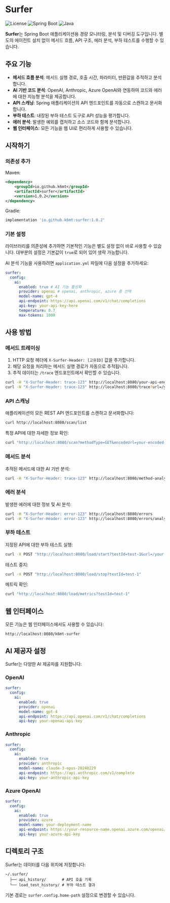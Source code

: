 # Surfer

![License](https://img.shields.io/badge/License-MIT-blue.svg)
![Spring Boot](https://img.shields.io/badge/Spring%20Boot-3.x-green.svg)
![Java](https://img.shields.io/badge/Java-17+-orange.svg)

**Surfer**는 Spring Boot 애플리케이션용 경량 모니터링, 분석 및 디버깅 도구입니다. 별도의 에이전트 설치 없이 메서드 흐름, API 구조, 에러 분석, 부하 테스트를 수행할 수 있습니다.

## 주요 기능

- **메서드 흐름 분석**: 메서드 실행 경로, 호출 시간, 파라미터, 반환값을 추적하고 분석합니다.
- **AI 기반 코드 분석**: OpenAI, Anthropic, Azure OpenAI와 연동하여 코드와 에러에 대한 지능형 분석을 제공합니다.
- **API 스캐닝**: Spring 애플리케이션의 API 엔드포인트를 자동으로 스캔하고 문서화합니다.
- **부하 테스트**: 내장된 부하 테스트 도구로 API 성능을 평가합니다.
- **에러 분석**: 발생한 예외를 캡처하고 소스 코드와 함께 분석합니다.
- **웹 인터페이스**: 모든 기능을 웹 UI로 편리하게 사용할 수 있습니다.

## 시작하기

### 의존성 추가

Maven:

```xml
<dependency>
    <groupId>io.github.k6mt</groupId>
    <artifactId>surfer</artifactId>
    <version>1.0.2</version>
</dependency>
```

Gradle:

```groovy
implementation 'io.github.k6mt:surfer:1.0.2'
```

### 기본 설정

라이브러리를 의존성에 추가하면 기본적인 기능은 별도 설정 없이 바로 사용할 수 있습니다. 대부분의 설정은 기본값이 `true`로 되어 있어 생략 가능합니다.

AI 분석 기능을 사용하려면 `application.yml` 파일에 다음 설정을 추가하세요:

```yaml
surfer:
  config:
    ai:
      enabled: true # AI 기능 활성화
      provider: openai # openai, anthropic, azure 중 선택
      model-name: gpt-4
      api-endpoint: https://api.openai.com/v1/chat/completions
      api-key: your-api-key-here
      temperature: 0.7
      max-tokens: 1000
```

## 사용 방법

### 메서드 트레이싱

1. HTTP 요청 헤더에 `X-Surfer-Header: [고유ID]` 값을 추가합니다.
2. 해당 요청을 처리하는 메서드 실행 경로가 자동으로 추적됩니다.
3. 추적 데이터는 `/trace` 엔드포인트에서 확인할 수 있습니다.

```bash
curl -H "X-Surfer-Header: trace-123" http://localhost:8080/your-api-endpoint
curl -H "X-Surfer-Header: trace-123" http://localhost:8080/trace?url=/your-api-endpoint&method=GET
```

### API 스캐닝

애플리케이션의 모든 REST API 엔드포인트를 스캔하고 문서화합니다:

```bash
curl http://localhost:8080/scan/list
```

특정 API에 대한 자세한 정보 확인:

```bash
curl "http://localhost:8080/scan?methodType=GET&encodeUrl=your-encoded-api-path"
```

### 메서드 분석

추적된 메서드에 대한 AI 기반 분석:

```bash
curl -H "X-Surfer-Header: trace-123" http://localhost:8080/method-analysis
```

### 에러 분석

발생한 에러에 대한 정보 및 AI 분석:

```bash
curl -H "X-Surfer-Header: error-123" http://localhost:8080/errors
curl -H "X-Surfer-Header: error-123" http://localhost:8080/errors/analysis
```

### 부하 테스트

지정된 API에 대한 부하 테스트 실행:

```bash
curl -X POST "http://localhost:8080/load/start?testId=test-1&url=/your-api&method=GET&threadCount=10&requestPerSecond=50&durationSeconds=30"
```

테스트 중지:

```bash
curl -X POST "http://localhost:8080/load/stop?testId=test-1"
```

메트릭 확인:

```bash
curl "http://localhost:8080/load/metrics?testId=test-1"
```

## 웹 인터페이스

모든 기능은 웹 인터페이스에서도 사용할 수 있습니다:

```
http://localhost:8080/k6mt-surfer
```

## AI 제공자 설정

Surfer는 다양한 AI 제공자를 지원합니다:

### OpenAI

```yaml
surfer:
  config:
    ai:
      enabled: true
      provider: openai
      model-name: gpt-4
      api-endpoint: https://api.openai.com/v1/chat/completions
      api-key: your-openai-api-key
```

### Anthropic

```yaml
surfer:
  config:
    ai:
      enabled: true
      provider: anthropic
      model-name: claude-3-opus-20240229
      api-endpoint: https://api.anthropic.com/v1/complete
      api-key: your-anthropic-api-key
```

### Azure OpenAI

```yaml
surfer:
  config:
    ai:
      enabled: true
      provider: azure
      model-name: your-deployment-name
      api-endpoint: https://your-resource-name.openai.azure.com/openai/deployments/your-deployment-name/chat/completions?api-version=2023-05-15
      api-key: your-azure-api-key
```

## 디렉토리 구조

Surfer는 데이터를 다음 위치에 저장합니다:

```
~/.surfer/
  ├── api_history/       # API 호출 기록
  └── load_test_history/ # 부하 테스트 결과
```

기본 경로는 `surfer.config.home-path` 설정으로 변경할 수 있습니다.
